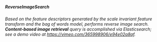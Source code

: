 ##### **ReverseImageSearch**
######  Based on the feature descriptors generated by the scale invariant feature transform and the bag of words model, performs reverse image search. **Content-based image retrieval** query is accomplished via Elasticsearch; see a demo video at https://vimeo.com/365998906/e94e02a8af.
